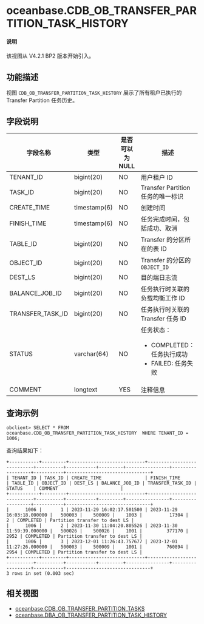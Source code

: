 # oceanbase.CDB_OB_TRANSFER_PARTITION_TASK_HISTORY

<main id="notice" type='explain'>
  <h4>说明</h4>
  <p>该视图从 V4.2.1 BP2 版本开始引入。</p>
</main>

## 功能描述

视图 `CDB_OB_TRANSFER_PARTITION_TASK_HISTORY` 展示了所有租户已执行的 Transfer Partition 任务历史。

## 字段说明

| **字段名称** | **类型** | **是否可以为 NULL** | **描述** |
| --- | --- | --- | --- |
| TENANT_ID        | bigint(20)   | NO   |  用户租户 ID   |
| TASK_ID          | bigint(20)   | NO   |  Transfer Partition 任务的唯一标识   |
| CREATE_TIME      | timestamp(6) | NO   |  创建时间   |
| FINISH_TIME      | timestamp(6) | NO   |  任务完成时间，包括成功、取消   |
| TABLE_ID         | bigint(20)   | NO   |  Transfer 的分区所在的表 ID   |
| OBJECT_ID        | bigint(20)   | NO   |  Transfer 的分区的 `OBJECT_ID`   |
| DEST_LS          | bigint(20)   | NO   |  目的端日志流   |
| BALANCE_JOB_ID   | bigint(20)   | NO   |  任务执行时关联的负载均衡工作 ID   |
| TRANSFER_TASK_ID | bigint(20)   | NO   |  任务执行时关联的 Transfer 任务 ID   |
| STATUS           | varchar(64)  | NO   |  任务状态：<ul><li>COMPLETED：任务执行成功</li><li>FAILED: 任务失败</li></ul>   |
| COMMENT          | longtext     | YES  |  注释信息   |

## 查询示例

```shell
obclient> SELECT * FROM oceanbase.CDB_OB_TRANSFER_PARTITION_TASK_HISTORY  WHERE TENANT_ID = 1006;
```

查询结果如下：

```shell
+-----------+---------+----------------------------+----------------------------+----------+-----------+---------+----------------+------------------+-----------+-------------------------------+
| TENANT_ID | TASK_ID | CREATE_TIME                | FINISH_TIME                | TABLE_ID | OBJECT_ID | DEST_LS | BALANCE_JOB_ID | TRANSFER_TASK_ID | STATUS    | COMMENT                       |
+-----------+---------+----------------------------+----------------------------+----------+-----------+---------+----------------+------------------+-----------+-------------------------------+
|      1006 |       1 | 2023-11-29 16:02:17.501500 | 2023-11-29 16:03:18.000000 |   500003 |    500009 |    1003 |          17304 |                2 | COMPLETED | Partition transfer to dest LS |
|      1006 |       2 | 2023-11-30 11:04:20.805526 | 2023-11-30 11:59:39.000000 |   500026 |    500026 |    1001 |         377170 |             2952 | COMPLETED | Partition transfer to dest LS |
|      1006 |       3 | 2023-12-01 11:26:43.757677 | 2023-12-01 11:27:26.000000 |   500003 |    500009 |    1001 |         760894 |             2954 | COMPLETED | Partition transfer to dest LS |
+-----------+---------+----------------------------+----------------------------+----------+-----------+---------+----------------+------------------+-----------+-------------------------------+
3 rows in set (0.003 sec)
```

## 相关视图

* [oceanbase.CDB_OB_TRANSFER_PARTITION_TASKS](27300.cdb_ob_transfer_partition_tasks-of-sys-tenant.md)
* [oceanbase.DBA_OB_TRANSFER_PARTITION_TASK_HISTORY](27600.dba_ob_transfer_partition_tasks_history-of-sys-tenant.md)